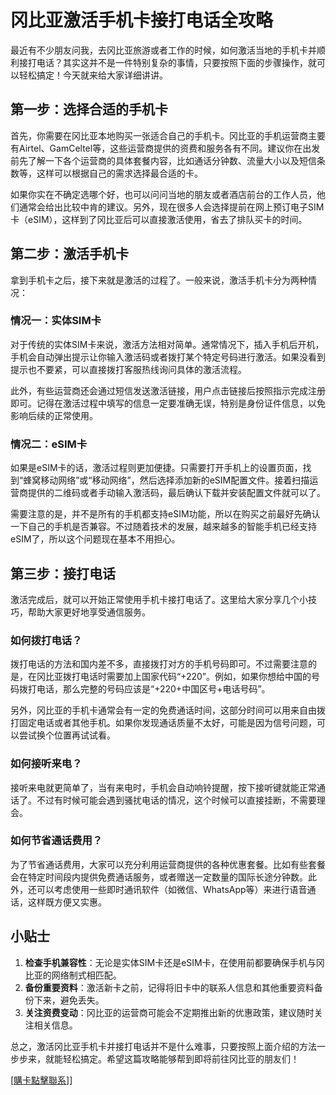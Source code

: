 # 冈比亚激活手机卡接打电话全攻略

最近有不少朋友问我，去冈比亚旅游或者工作的时候，如何激活当地的手机卡并顺利接打电话？其实这并不是一件特别复杂的事情，只要按照下面的步骤操作，就可以轻松搞定！今天就来给大家详细讲讲。

## 第一步：选择合适的手机卡

首先，你需要在冈比亚本地购买一张适合自己的手机卡。冈比亚的手机运营商主要有Airtel、GamCeltel等，这些运营商提供的资费和服务各有不同。建议你在出发前先了解一下各个运营商的具体套餐内容，比如通话分钟数、流量大小以及短信条数等，这样可以根据自己的需求选择最合适的卡。

如果你实在不确定选哪个好，也可以问问当地的朋友或者酒店前台的工作人员，他们通常会给出比较中肯的建议。另外，现在很多人会选择提前在网上预订电子SIM卡（eSIM），这样到了冈比亚后可以直接激活使用，省去了排队买卡的时间。

## 第二步：激活手机卡

拿到手机卡之后，接下来就是激活的过程了。一般来说，激活手机卡分为两种情况：

### 情况一：实体SIM卡

对于传统的实体SIM卡来说，激活方法相对简单。通常情况下，插入手机后开机，手机会自动弹出提示让你输入激活码或者拨打某个特定号码进行激活。如果没看到提示也不要紧，可以直接拨打客服热线询问具体的激活流程。

此外，有些运营商还会通过短信发送激活链接，用户点击链接后按照指示完成注册即可。记得在激活过程中填写的信息一定要准确无误，特别是身份证件信息，以免影响后续的正常使用。

### 情况二：eSIM卡

如果是eSIM卡的话，激活过程则更加便捷。只需要打开手机上的设置页面，找到“蜂窝移动网络”或“移动网络”，然后选择添加新的eSIM配置文件。接着扫描运营商提供的二维码或者手动输入激活码，最后确认下载并安装配置文件就可以了。

需要注意的是，并不是所有的手机都支持eSIM功能，所以在购买之前最好先确认一下自己的手机是否兼容。不过随着技术的发展，越来越多的智能手机已经支持eSIM了，所以这个问题现在基本不用担心。

## 第三步：接打电话

激活完成后，就可以开始正常使用手机卡接打电话了。这里给大家分享几个小技巧，帮助大家更好地享受通信服务。

### 如何拨打电话？

拨打电话的方法和国内差不多，直接拨打对方的手机号码即可。不过需要注意的是，在冈比亚拨打电话时需要加上国家代码“+220”。例如，如果你想给中国的号码拨打电话，那么完整的号码应该是“+220+中国区号+电话号码”。

另外，冈比亚的手机卡通常会有一定的免费通话时间，这部分时间可以用来自由拨打固定电话或者其他手机。如果你发现通话质量不太好，可能是因为信号问题，可以尝试换个位置再试试看。

### 如何接听来电？

接听来电就更简单了，当有来电时，手机会自动响铃提醒，按下接听键就能正常通话了。不过有时候可能会遇到骚扰电话的情况，这个时候可以直接挂断，不需要理会。

### 如何节省通话费用？

为了节省通话费用，大家可以充分利用运营商提供的各种优惠套餐。比如有些套餐会在特定时间段内提供免费通话服务，或者赠送一定数量的国际长途分钟数。此外，还可以考虑使用一些即时通讯软件（如微信、WhatsApp等）来进行语音通话，这样既方便又实惠。

## 小贴士

1. **检查手机兼容性**：无论是实体SIM卡还是eSIM卡，在使用前都要确保手机与冈比亚的网络制式相匹配。
2. **备份重要资料**：激活新卡之前，记得将旧卡中的联系人信息和其他重要资料备份下来，避免丢失。
3. **关注资费变动**：冈比亚的运营商可能会不定期推出新的优惠政策，建议随时关注相关信息。

总之，激活冈比亚手机卡并接打电话并不是什么难事，只要按照上面介绍的方法一步步来，就能轻松搞定。希望这篇攻略能够帮到即将前往冈比亚的朋友们！

[[購卡點擊聯系](https://t.me/s/esim1088)]]